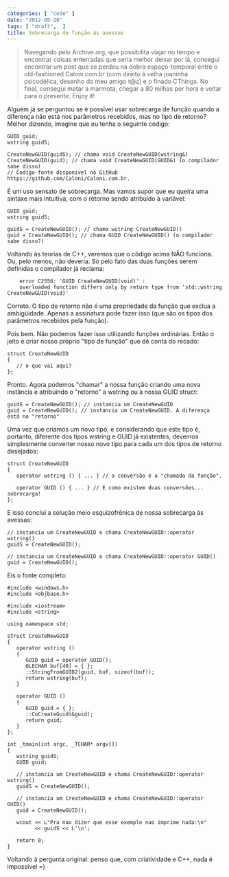 ```yaml
---
categories: [ "code" ]
date: "2012-05-20"
tags: [ "draft",  ]
title: Sobrecarga de função às avessas
---
```

> Navegando pelo Archive.org, que possibilita viajar no tempo e encontrar coisas enterradas que seria melhor deixar por lá, consegui encontrar um post que se perdeu na dobra espaço-temporal entre o old-fashioned Caloni.com.br (com direito à velha joaninha psicodélica, desenho do meu amigo t@z) e o finado CThings. No final, consegui matar a marmota, chegar a 80 milhas por hora e voltar para o presente. Enjoy it!

Alguém já se perguntou se é possível usar sobrecarga de função quando a diferença não está nos parâmetros recebidos, mas no tipo de retorno? Melhor dizendo, imagine que eu tenha o seguinte código:

    GUID guid;
    wstring guidS;
    
    CreateNewGUID(guidS); // chama void CreateNewGUID(wstring&)
    CreateNewGUID(guid); // chama void CreateNewGUID(GUID&) (o compilador sabe disso)
    // Codigo-fonte disponivel no GitHub https://github.com/Caloni/Caloni.com.br.
    

É um uso sensato de sobrecarga. Mas vamos supor que eu queira uma sintaxe mais intuitiva, com o retorno sendo atribuído à variável:

    GUID guid;
    wstring guidS;
    
    guidS = CreateNewGUID(); // chama wstring CreateNewGUID()
    guid = CreateNewGUID(); // chama GUID CreateNewGUID() (o compilador sabe disso?)
     
    

Voltando às teorias de C++, veremos que o código acima NÃO funciona. Ou, pelo menos, não deveria. Só pelo fato das duas funções serem definidas o compilador já reclama:

        error C2556: 'GUID CreateNewGUID(void)' :
        overloaded function differs only by return type from 'std::wstring CreateNewGUID(void)'

Correto. O tipo de retorno não é uma propriedade da função que exclua a ambigüidade. Apenas a assinatura pode fazer isso (que são os tipos dos parâmetros recebidos pela função).

Pois bem. Não podemos fazer isso utilizando funções ordinárias. Então o jeito é criar nosso próprio "tipo de função" que dê conta do recado:

    struct CreateNewGUID
    {
       // o que vai aqui?
    }; 
    

Pronto. Agora podemos "chamar" a nossa função criando uma nova instância e atribuindo o "retorno" a wstring ou à nossa GUID struct:

    guidS = CreateNewGUID(); // instancia um CreateNewGUID
    guid = CreateNewGUID(); // instancia um CreateNewGUID. A diferença está no "retorno" 
    

Uma vez que criamos um novo tipo, e considerando que este tipo é, portanto, diferente dos tipos wstring e GUID já existentes, devemos simplesmente converter nosso novo tipo para cada um dos tipos de retorno desejados:

    struct CreateNewGUID
    {
       operator wstring () { ... } // a conversão é a "chamada da função".
    
       operator GUID () { ... } // E como existem duas conversões... sobrecarga!
    }; 
    

E isso conclui a solução meio esquizofrênica de nossa sobrecarga às avessas:

    // instancia um CreateNewGUID e chama CreateNewGUID::operator wstring()
    guidS = CreateNewGUID();
    
    // instancia um CreateNewGUID e chama CreateNewGUID::operator GUID()
    guid = CreateNewGUID(); 
    

Eis o fonte completo:

    #include <windows.h>
    #include <objbase.h>
    
    #include <iostream>
    #include <string>
    
    using namespace std;
    
    struct CreateNewGUID
    {
       operator wstring ()
       {
          GUID guid = operator GUID();
          OLECHAR buf[40] = { };
          ::StringFromGUID2(guid, buf, sizeof(buf));
          return wstring(buf);
       }
    
       operator GUID ()
       {
          GUID guid = { };
          ::CoCreateGuid(&guid);
          return guid;
       }
    };
    
    int _tmain(int argc, _TCHAR* argv[])
    {
       wstring guidS;
       GUID guid;
    
       // instancia um CreateNewGUID e chama CreateNewGUID::operator wstring()
       guidS = CreateNewGUID();
    
       // instancia um CreateNewGUID e chama CreateNewGUID::operator GUID()
       guid = CreateNewGUID();
    
       wcout << L"Pra nao dizer que esse exemplo nao imprime nada:\n"
             << guidS << L'\n';
    
       return 0;
    } 
    

Voltando à pergunta original: penso que, com criatividade e C++, nada é impossível =)
